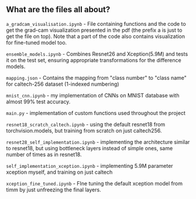 ## What are the files all about?

`a_gradcam_visualisation.ipynb` - File containing functions and the code to get the grad-cam visualization presented in the pdf (the prefix a is just to get the file on top). Note that a part of the code also contains visualization for fine-tuned model too. 

`ensemble_models.ipynb` - Combines Resnet26 and Xception(5.9M) and tests it on the test set, ensuring appropriate transformations for the difference models.

`mapping.json` - Contains the mapping from "class number" to "class name" for caltech-256 dataset (1-indexed numbering)

`mnist_cnn.ipynb` - my implementation of CNNs on MNIST database with almost 99% test accuracy.

`main.py` - implementation of custom functions used throughout the project

`resnet18_scratch_caltech.ipynb` - using the default resnet18 from torchvision.models, but training from scratch on just caltech256. 

`resnet28_self_implementation.ipynb` - implementing the architecture similar to resnet18, but using bottleneck layers instead of simple ones, same number of times as in resnet18. 

`self_implementation_xception.ipynb` - implementing 5.9M parameter xception myself, and training on just caltech

`xception_fine_tuned.ipynb` - FIne tuning the default xception model from timm by just unfreezing the final layers. 



